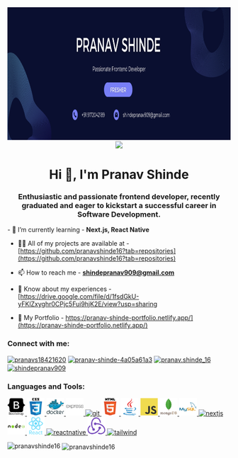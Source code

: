 <img src="https://github.com/pranavshinde16/Images/blob/main/banner2.png?raw=true" style="width:100%; height:300px"/>
<div align="center"><img src="https://github.com/pranavshinde16/Images/blob/main/gifcoder-unscreen.gif?raw=true"/></div>
<h1 align="center">Hi 👋, I'm Pranav Shinde</h1>
<h3 align="center">Enthusiastic and passionate frontend developer, recently graduated and eager to kickstart a successful career in Software Development.</h3>
<!-- <img align="right" alt="CodingImage" src="https://media.tenor.com/NOYF3f82b_gAAAAC/programmer.gif"/> -->
<!-- https://media.tenor.com/NOYF3f82b_gAAAAC/programmer.gif -->
- 🌱 I’m currently learning - <b>Next.js, React Native</b>

- 👨‍💻 All of my projects are available at - [https://github.com/pranavshinde16?tab=repositories](https://github.com/pranavshinde16?tab=repositories)

- 📫 How to reach me - **shindepranav909@gmail.com**

- 📄 Know about my experiences - [https://drive.google.com/file/d/1fsdGkU-yFKlZxyghr0CPjc5Fui9hjK2E/view?usp=sharing

- 💼 My Portfolio - https://pranav-shinde-portfolio.netlify.app/](https://pranav-shinde-portfolio.netlify.app/)
<h3 align="left">Connect with me:</h3>
<p align="left">
<a href="https://twitter.com/pranavs18421620" target="blank"><img align="center" src="https://raw.githubusercontent.com/rahuldkjain/github-profile-readme-generator/master/src/images/icons/Social/twitter.svg" alt="pranavs18421620" height="30" width="40" /></a>
<a href="https://linkedin.com/in/pranav-shinde-4a05a61a3" target="blank"><img align="center" src="https://raw.githubusercontent.com/rahuldkjain/github-profile-readme-generator/master/src/images/icons/Social/linked-in-alt.svg" alt="pranav-shinde-4a05a61a3" height="30" width="40" /></a>
<a href="https://instagram.com/pranav.shinde_16" target="blank"><img align="center" src="https://raw.githubusercontent.com/rahuldkjain/github-profile-readme-generator/master/src/images/icons/Social/instagram.svg" alt="pranav.shinde_16" height="30" width="40" /></a>
<a href="https://www.hackerrank.com/shindepranav909" target="blank"><img align="center" src="https://raw.githubusercontent.com/rahuldkjain/github-profile-readme-generator/master/src/images/icons/Social/hackerrank.svg" alt="shindepranav909" height="30" width="40" /></a>
</p>

<h3 align="left">Languages and Tools:</h3>
<p align="left"> <a href="https://getbootstrap.com" target="_blank" rel="noreferrer"> <img src="https://raw.githubusercontent.com/devicons/devicon/master/icons/bootstrap/bootstrap-plain-wordmark.svg" alt="bootstrap" width="40" height="40"/> </a> <a href="https://www.w3schools.com/css/" target="_blank" rel="noreferrer"> <img src="https://raw.githubusercontent.com/devicons/devicon/master/icons/css3/css3-original-wordmark.svg" alt="css3" width="40" height="40"/> </a> <a href="https://www.docker.com/" target="_blank" rel="noreferrer"> <img src="https://raw.githubusercontent.com/devicons/devicon/master/icons/docker/docker-original-wordmark.svg" alt="docker" width="40" height="40"/> </a> <a href="https://expressjs.com" target="_blank" rel="noreferrer"> <img src="https://raw.githubusercontent.com/devicons/devicon/master/icons/express/express-original-wordmark.svg" alt="express" width="40" height="40"/> </a> <a href="https://git-scm.com/" target="_blank" rel="noreferrer"> <img src="https://www.vectorlogo.zone/logos/git-scm/git-scm-icon.svg" alt="git" width="40" height="40"/> </a> <a href="https://www.w3.org/html/" target="_blank" rel="noreferrer"> <img src="https://raw.githubusercontent.com/devicons/devicon/master/icons/html5/html5-original-wordmark.svg" alt="html5" width="40" height="40"/> </a> <a href="https://www.java.com" target="_blank" rel="noreferrer"> <img src="https://raw.githubusercontent.com/devicons/devicon/master/icons/java/java-original.svg" alt="java" width="40" height="40"/> </a> <a href="https://developer.mozilla.org/en-US/docs/Web/JavaScript" target="_blank" rel="noreferrer"> <img src="https://raw.githubusercontent.com/devicons/devicon/master/icons/javascript/javascript-original.svg" alt="javascript" width="40" height="40"/> </a> <a href="https://www.mongodb.com/" target="_blank" rel="noreferrer"> <img src="https://raw.githubusercontent.com/devicons/devicon/master/icons/mongodb/mongodb-original-wordmark.svg" alt="mongodb" width="40" height="40"/> </a> <a href="https://www.mysql.com/" target="_blank" rel="noreferrer"> <img src="https://raw.githubusercontent.com/devicons/devicon/master/icons/mysql/mysql-original-wordmark.svg" alt="mysql" width="40" height="40"/> </a> <a href="https://nextjs.org/" target="_blank" rel="noreferrer"> <img src="https://cdn.worldvectorlogo.com/logos/nextjs-2.svg" alt="nextjs" width="40" height="40"/> </a> <a href="https://nodejs.org" target="_blank" rel="noreferrer"> <img src="https://raw.githubusercontent.com/devicons/devicon/master/icons/nodejs/nodejs-original-wordmark.svg" alt="nodejs" width="40" height="40"/> </a> <a href="https://reactjs.org/" target="_blank" rel="noreferrer"> <img src="https://raw.githubusercontent.com/devicons/devicon/master/icons/react/react-original-wordmark.svg" alt="react" width="40" height="40"/> </a> <a href="https://reactnative.dev/" target="_blank" rel="noreferrer"> <img src="https://reactnative.dev/img/header_logo.svg" alt="reactnative" width="40" height="40"/> </a> <a href="https://redux.js.org" target="_blank" rel="noreferrer"> <img src="https://raw.githubusercontent.com/devicons/devicon/master/icons/redux/redux-original.svg" alt="redux" width="40" height="40"/> </a> <a href="https://tailwindcss.com/" target="_blank" rel="noreferrer"> <img src="https://www.vectorlogo.zone/logos/tailwindcss/tailwindcss-icon.svg" alt="tailwind" width="40" height="40"/> </a> </p>

<p><img align="left" src="https://github-readme-stats.vercel.app/api/top-langs?username=pranavshinde16&show_icons=true&locale=en&layout=compact" alt="pranavshinde16" /></p>

<p>&nbsp;<img align="center" src="https://github-readme-stats.vercel.app/api?username=pranavshinde16&show_icons=true&locale=en" alt="pranavshinde16" /></p>
